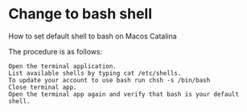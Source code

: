 # Change to bash shell
How to set default shell to bash on Macos Catalina

The procedure is as follows:

    Open the terminal application.
    List available shells by typing cat /etc/shells.
    To update your account to use bash run chsh -s /bin/bash
    Close terminal app.
    Open the terminal app again and verify that bash is your default shell.


